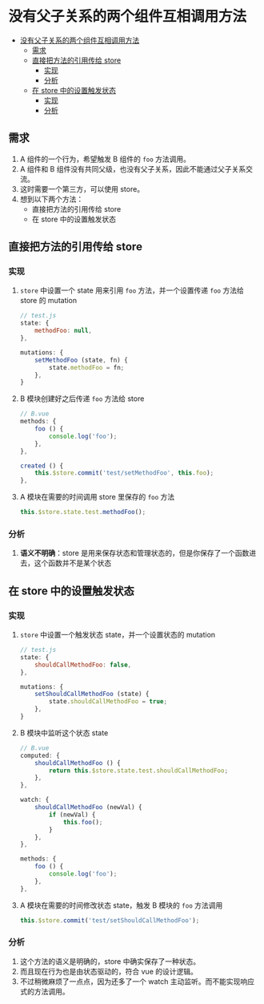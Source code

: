 # 没有父子关系的两个组件互相调用方法


<!-- TOC -->

- [没有父子关系的两个组件互相调用方法](#没有父子关系的两个组件互相调用方法)
    - [需求](#需求)
    - [直接把方法的引用传给 store](#直接把方法的引用传给-store)
        - [实现](#实现)
        - [分析](#分析)
    - [在 store 中的设置触发状态](#在-store-中的设置触发状态)
        - [实现](#实现-1)
        - [分析](#分析-1)

<!-- /TOC -->


## 需求
1. A 组件的一个行为，希望触发 B 组件的 `foo` 方法调用。
2. A 组件和 B 组件没有共同父级，也没有父子关系，因此不能通过父子关系交流。
3. 这时需要一个第三方，可以使用 store。
4. 想到以下两个方法：
    * 直接把方法的引用传给 store
    * 在 store 中的设置触发状态


## 直接把方法的引用传给 store
### 实现
1. `store` 中设置一个 state 用来引用 `foo` 方法，并一个设置传递 `foo` 方法给 store 的 mutation
    ```js
    // test.js
    state: {
        methodFoo: null,
    },

    mutations: {
        setMethodFoo (state, fn) {
            state.methodFoo = fn;
        },
    }
    ```
2. B 模块创建好之后传递 `foo` 方法给 store
    ```js
    // B.vue
    methods: {
        foo () {
            console.log('foo');
        },
    },

    created () {
        this.$store.commit('test/setMethodFoo', this.foo);
    },
    ```
3. A 模块在需要的时间调用 store 里保存的 `foo` 方法
    ```js
    this.$store.state.test.methodFoo();
    ```
  
### 分析
1. **语义不明确**：store 是用来保存状态和管理状态的，但是你保存了一个函数进去，这个函数并不是某个状态


## 在 store 中的设置触发状态
### 实现
1. `store` 中设置一个触发状态 state，并一个设置状态的 mutation
    ```js
    // test.js
    state: {
        shouldCallMethodFoo: false,
    },

    mutations: {
        setShouldCallMethodFoo (state) {
            state.shouldCallMethodFoo = true;
        },
    }
    ```
2. B 模块中监听这个状态 state
    ```js
    // B.vue
    computed: {
        shouldCallMethodFoo () {
            return this.$store.state.test.shouldCallMethodFoo;
        },
    },

    watch: {
        shouldCallMethodFoo (newVal) {
            if (newVal) {
                this.foo();
            }
        },
    },

    methods: {
        foo () {
            console.log('foo');
        },
    },
    ```
3. A 模块在需要的时间修改状态 state，触发 B 模块的 `foo` 方法调用
    ```js
    this.$store.commit('test/setShouldCallMethodFoo');
    ```

### 分析
1. 这个方法的语义是明确的，store 中确实保存了一种状态。
2. 而且现在行为也是由状态驱动的，符合 vue 的设计逻辑。
3. 不过稍微麻烦了一点点，因为还多了一个 watch 主动监听。而不能实现响应式的方法调用。